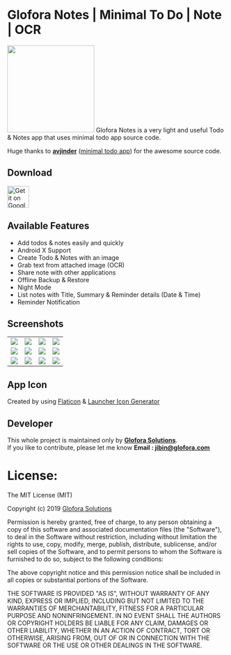 # Glofora Notes | Minimal To Do | Note | OCR

<img src="https://github.com/glofora/Glofora_Notes/blob/master/screenshots/icon.png" height="200" width="200">
Glofora Notes is a very light and useful Todo & Notes app that uses minimal todo app source code.

Huge thanks to **[avjinder](https://github.com/avjinder)** ([minimal todo app](https://github.com/avjinder/Minimal-Todo)) for the awesome source code.

## Download 

<a href="https://play.google.com/store/apps/details?id=com.glofora.notes">
<img alt="Get it on Google Play" src="https://play.google.com/intl/en_us/badges/images/apps/en-play-badge.png" height="50px"/></a>

## Available Features

* Add todos & notes easily and quickly
* Android X Support
* Create Todo & Notes with an image
* Grab text from attached image (OCR)
* Share note with other applications
* Offline Backup & Restore
* Night Mode
* List notes with Title, Summary & Reminder details (Date & Time)
* Reminder Notification

## Screenshots

<table>
  <tbody>
    <tr>
      <td>
        <img
          src="https://github.com/glofora/Glofora_Notes/blob/master/screenshots/Screenshot_09.png"
        />
      </td>
       <td>
        <img
          src="https://github.com/glofora/Glofora_Notes/blob/master/screenshots/Screenshot_18.png"
        />
      </td>
      <td>
        <img
          src="https://github.com/glofora/Glofora_Notes/blob/master/screenshots/Screenshot_10.png"
        />
      </td>
       <td>
        <img
          src="https://github.com/glofora/Glofora_Notes/blob/master/screenshots/Screenshot_11.png"
        />
      </td>
    </tr>
    <tr>
      <td>
        <img
          src="https://github.com/glofora/Glofora_Notes/blob/master/screenshots/Screenshot_12.png"
        />
      </td>
      <td>
        <img
          src="https://github.com/glofora/Glofora_Notes/blob/master/screenshots/Screenshot_13.png"
        />
      </td>
         <td>
        <img
          src="https://github.com/glofora/Glofora_Notes/blob/master/screenshots/Screenshot_14.png"
        />
      </td>
         <td>
        <img
          src="https://github.com/glofora/Glofora_Notes/blob/master/screenshots/Screenshot_15.png"
        />
      </td>
    </tr>
    <tr>
      <td>
        <img
          src="https://github.com/glofora/Glofora_Notes/blob/master/screenshots/Screenshot_17.png"
        />
      </td>
      <td>
        <img
          src="https://github.com/glofora/Glofora_Notes/blob/master/screenshots/Screenshot_19.png"
        />
      </td>
         <td>
        <img
          src="https://github.com/glofora/Glofora_Notes/blob/master/screenshots/Screenshot_20.png"
        />
      </td>
         <td>
        <img
          src="https://github.com/glofora/Glofora_Notes/blob/master/screenshots/Screenshot_21.png"
        />
      </td>
    </tr>
  </tbody>
</table>

## App Icon
Created by using [Flaticon](https://www.flaticon.com/search?word=notebook) & [Launcher Icon Generator](https://romannurik.github.io/AndroidAssetStudio/icons-launcher.html)

## Developer

This whole project is maintained only by **[Glofora Solutions](https://glofora.com)**.<br>
If you like to contribute, please let me know
<B>Email : jibin@glofora.com</B>

# License:
The MIT License (MIT)

Copyright (c) 2019 [Glofora Solutions](https://glofora.com)

Permission is hereby granted, free of charge, to any person obtaining a copy
of this software and associated documentation files (the "Software"), to deal
in the Software without restriction, including without limitation the rights
to use, copy, modify, merge, publish, distribute, sublicense, and/or sell
copies of the Software, and to permit persons to whom the Software is
furnished to do so, subject to the following conditions:

The above copyright notice and this permission notice shall be included in all
copies or substantial portions of the Software.

THE SOFTWARE IS PROVIDED "AS IS", WITHOUT WARRANTY OF ANY KIND, EXPRESS OR
IMPLIED, INCLUDING BUT NOT LIMITED TO THE WARRANTIES OF MERCHANTABILITY,
FITNESS FOR A PARTICULAR PURPOSE AND NONINFRINGEMENT. IN NO EVENT SHALL THE
AUTHORS OR COPYRIGHT HOLDERS BE LIABLE FOR ANY CLAIM, DAMAGES OR OTHER
LIABILITY, WHETHER IN AN ACTION OF CONTRACT, TORT OR OTHERWISE, ARISING FROM,
OUT OF OR IN CONNECTION WITH THE SOFTWARE OR THE USE OR OTHER DEALINGS IN THE
SOFTWARE.
